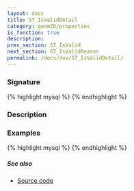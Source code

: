 ```yaml
---
layout: docs
title: ST_IsValidDetail
category: geom2D/properties
is_function: true
description: 
prev_section: ST_IsValid
next_section: ST_IsValidReason
permalink: /docs/dev/ST_IsValidDetail/
---
```


### Signature

{% highlight mysql %}
{% endhighlight %}

### Description

### Examples

{% highlight mysql %}
{% endhighlight %}

##### See also

* <a href="https://github.com/irstv/H2GIS/blob/847a47a2bd304a556434b89c2d31ab3ba547bcd0/h2spatial-ext/src/main/java/org/h2gis/h2spatialext/function/spatial/properties/ST_IsValidDetail.java" target="_blank">Source code</a>

